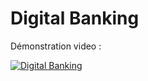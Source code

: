 # Digital Banking
Démonstration video :

[![Digital Banking](https://img.youtube.com/vi/7GfvoUQs6J0/0.jpg)](https://www.youtube.com/watch?v=7GfvoUQs6J0)
